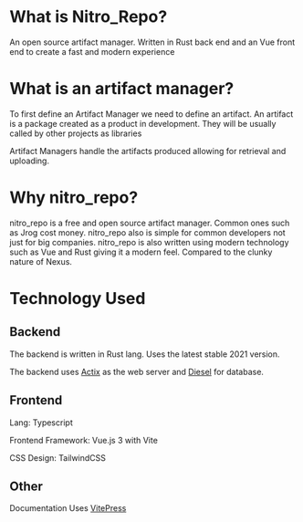 
# What is Nitro_Repo?
An open source artifact manager. Written in Rust back end and an Vue front end to create a fast and modern experience

# What is an artifact manager?
To first define an Artifact Manager we need to define an artifact. An artifact is a package created as a product in development. They will be usually called by other projects as libraries

Artifact Managers handle the artifacts produced allowing for retrieval and uploading. 

# Why nitro_repo?

nitro_repo is a free and open source artifact manager. Common ones such as Jrog cost money. nitro_repo also is simple for common developers not just for big companies. nitro_repo is also written using modern technology such as Vue and Rust giving it a modern feel. Compared to the clunky nature of Nexus.

# Technology Used

## Backend
The backend is written in Rust lang. Uses the latest stable 2021 version. 

The backend uses [Actix](https://actix.rs/) as the web server and [Diesel](https://diesel.rs/) for database.

## Frontend
Lang: Typescript

Frontend Framework: Vue.js 3 with Vite

CSS Design: TailwindCSS

## Other
Documentation Uses [VitePress](https://vitepress.vuejs.org/)


